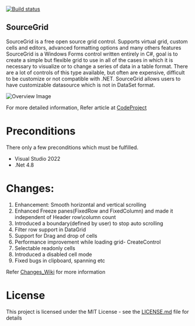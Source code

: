 [![Build status](https://ci.appveyor.com/api/projects/status/bi9kof78cbfrbknf?svg=true)](https://ci.appveyor.com/project/sandhraprakash/sourcegrid)
## SourceGrid

SourceGrid is a free open source grid control. Supports virtual grid, custom cells and editors, advanced formatting options and many others features
SourceGrid is a Windows Forms control written entirely in C#, goal is to create a simple but flexible grid to use in all of the cases in which it is necessary to visualize or to change a series of data in a table format. There are a lot of controls of this type available, but often are expensive, difficult to be customize or not compatible with .NET. SourceGrid allows users to have customizable datasource which is not in DataSet format.

![Overview Image](/img/SourceGrid_Overview.jpg)

For more detailed information, Refer article at [CodeProject](https://www.codeproject.com/Articles/3531/SourceGrid-Open-Source-C-Grid-Control)

# Preconditions

There only a few preconditions which must be fulfilled.

* Visual Studio 2022
* .Net 4.8

# Changes:
1. Enhancement: Smooth horizontal and vertical scrolling
2. Enhanced Freeze panes(FixedRow and FixedColumn) and made it independent of Header row\column count
3. Introduced a boundary(defined by user) to stop auto scrolling
4. Filter row support in DataGrid
5. Support for Drag and drop of cells
6. Performance improvement while loading grid- CreateControl
7. Selectable readonly cells
8. Introduced a disabled cell mode
9. Fixed bugs in clipboard, spanning etc

Refer [Changes_Wiki](https://github.com/siemens/sourcegrid/wiki/Changes) for more information

# License
This project is licensed under the MIT License - see the [LICENSE.md](https://github.com/siemens/sourcegrid/blob/master/LICENSE) file for details 


